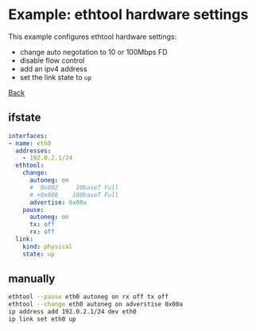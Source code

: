 # Example: ethtool hardware settings

This example configures ethtool hardware settings:
- change auto negotation to 10 or 100Mbps FD
- disable flow control
- add an ipv4 address
- set the link state to `up`

[Back](../examples.md)


## ifstate

```yaml
interfaces:
- name: eth0
  addresses:
    - 192.0.2.1/24
  ethtool:
    change:
      autoneg: on
      #  0x002     10baseT Full
      # +0x008    100baseT Full
      advertise: 0x00a
    pause:
      autoneg: on
      tx: off
      rx: off
  link:
    kind: physical
    state: up
```


## manually

```bash
ethtool --pause eth0 autoneg on rx off tx off
ethtool --change eth0 autoneg on adverstise 0x00a
ip address add 192.0.2.1/24 dev eth0
ip link set eth0 up
```
